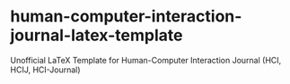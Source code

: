 # human-computer-interaction-journal-latex-template
Unofficial LaTeX Template for Human-Computer Interaction Journal (HCI, HCIJ, HCI-Journal)
